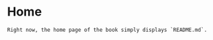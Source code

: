 # Home

```{note}
Right now, the home page of the book simply displays `README.md`.
```

```{include} ../README.md
```
